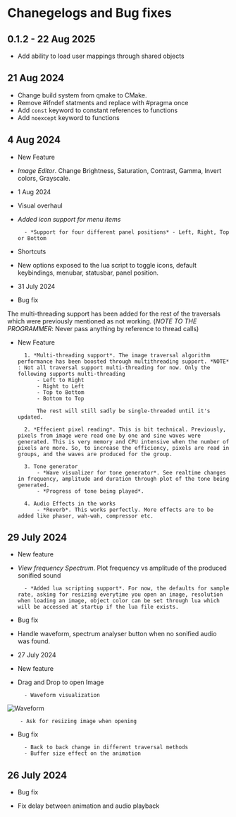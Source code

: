 # Chanegelogs and Bug fixes

## 0.1.2 - 22 Aug 2025

- Add ability to load user mappings through shared objects



## 21 Aug 2024

- Change build system from qmake to CMake.
- Remove #ifndef statments and replace with #pragma once
- Add `const` keyword to constant references to functions
- Add `noexcept` keyword to functions

## 4 Aug 2024

- New Feature

- *Image Editor*. Change Brightness, Saturation, Contrast, Gamma, Invert colors, Grayscale.

- 1 Aug 2024

- Visual overhaul

- *Added icon support for menu items*

        - *Support for four different panel positions* - Left, Right, Top or Bottom

- Shortcuts

- New options exposed to the lua script to toggle icons, default keybindings, menubar, statusbar, panel position.

- 31 July 2024

- Bug fix

The multi-threading support has been added for the rest of the traversals which were previously mentioned as not working. (*NOTE TO THE PROGRAMMER*: Never pass anything by reference to thread calls)

- New Feature

        1. *Multi-threading support*. The image traversal algorithm performance has been boosted through multithreading support. *NOTE* : Not all traversal support multi-threading for now. Only the following supports multi-threading
            - Left to Right
            - Right to Left
            - Top to Bottom
            - Bottom to Top

            The rest will still sadly be single-threaded until it's updated.

        2. *Effecient pixel reading*. This is bit technical. Previously, pixels from image were read one by one and sine waves were generated. This is very memory and CPU intensive when the number of pixels are more. So, to increase the efficiency, pixels are read in groups, and the waves are produced for the group.

        3. Tone generator
            - *Wave visualizer for tone generator*. See realtime changes in frequency, amplitude and duration through plot of the tone being generated.
            - *Progress of tone being played*.

        4. Audio Effects in the works
            - *Reverb*. This works perfectly. More effects are to be added like phaser, wah-wah, compressor etc.

## 29 July 2024

- New feature

- *View frequency Spectrum*. Plot frequency vs amplitude of the produced sonified sound

        - *Added lua scripting support*. For now, the defaults for sample rate, asking for resizing everytime you open an image, resolution when loading an image, object color can be set through lua which will be accessed at startup if the lua file exists.

- Bug fix

- Handle waveform, spectrum analyser button when no sonified audio was found.

- 27 July 2024

- New feature

- Drag and Drop to open Image

        - Waveform visualization

![Waveform](https://github.com/user-attachments/assets/77632937-f965-4782-a547-1770e57b17fc)

        - Ask for resizing image when opening

- Bug fix

        - Back to back change in different traversal methods
        - Buffer size effect on the animation

## 26 July 2024

- Bug fix

- Fix delay between animation and audio playback

